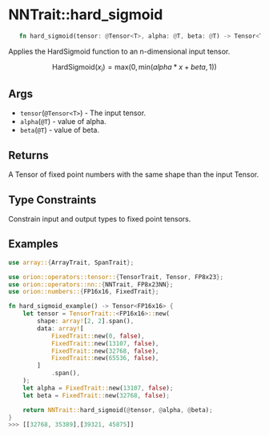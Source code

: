 # NNTrait::hard_sigmoid

```rust 
   fn hard_sigmoid(tensor: @Tensor<T>, alpha: @T, beta: @T) -> Tensor<T>;
```

Applies the HardSigmoid function to an n-dimensional input tensor.

$$
\text{HardSigmoid}(x_i) = \text{max}(0, \text{min}(alpha * x + beta, 1))
$$

## Args

* `tensor`(`@Tensor<T>`) - The input tensor.
* `alpha`(`@T`) - value of alpha.
* `beta`(`@T`) - value of beta.

## Returns

A Tensor of fixed point numbers with the same shape than the input Tensor.

## Type Constraints

Constrain input and output types to fixed point tensors.

## Examples

```rust
use array::{ArrayTrait, SpanTrait};

use orion::operators::tensor::{TensorTrait, Tensor, FP8x23};
use orion::operators::nn::{NNTrait, FP8x23NN};
use orion::numbers::{FP16x16, FixedTrait};

fn hard_sigmoid_example() -> Tensor<FP16x16> {
    let tensor = TensorTrait::<FP16x16>::new(
        shape: array![2, 2].span(),
        data: array![
            FixedTrait::new(0, false),
            FixedTrait::new(13107, false),
            FixedTrait::new(32768, false),
            FixedTrait::new(65536, false),
        ]
            .span(),
    );
    let alpha = FixedTrait::new(13107, false);
    let beta = FixedTrait::new(32768, false);

    return NNTrait::hard_sigmoid(@tensor, @alpha, @beta);
}
>>> [[32768, 35389],[39321, 45875]]
```
